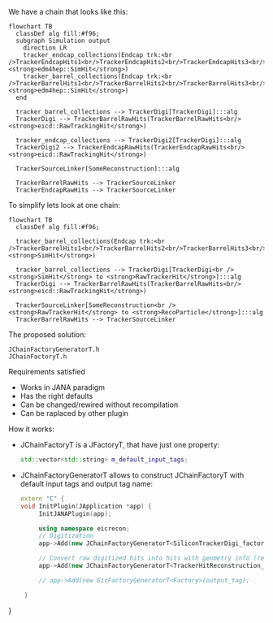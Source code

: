
We have a chain that looks like this: 

```mermaid
flowchart TB
  classDef alg fill:#f96;
  subgraph Simulation output
    direction LR
    tracker_endcap_collections(Endcap trk:<br />TrackerEndcapHits1<br/>TrackerEndcapHits2<br/>TrackerEndcapHits3<br/><strong>edm4hep::SimHit</strong>)
    tracker_barrel_collections(Endcap trk:<br />TrackerBarrelHits1<br/>TrackerBarrelHits2<br/>TrackerBarrelHits3<br/><strong>edm4hep::SimHit</strong>)
  end
  
  tracker_barrel_collections --> TrackerDigi[TrackerDigi]:::alg
  TrackerDigi --> TrackerBarrelRawHits(TrackerBarrelRawHits<br/><strong>eicd::RawTrackingHit</strong>)
    
  tracker_endcap_collections --> TrackerDigi2[TrackerDigi]:::alg
  TrackerDigi2 --> TrackerEndcapRawHits(TrackerEndcapRawHits<br/><strong>eicd::RawTrackingHit</strong>)
  
  TrackerSourceLinker[SomeReconstruction]:::alg
  
  TrackerBarrelRawHits --> TrackerSourceLinker
  TrackerEndcapRawHits --> TrackerSourceLinker  
```

To simplify lets look at one chain: 


```mermaid
flowchart TB
  classDef alg fill:#f96;
  
  tracker_barrel_collections(Endcap trk:<br />TrackerBarrelHits1<br/>TrackerBarrelHits2<br/>TrackerBarrelHits3<br/><strong>SimHit</strong>)
  
  tracker_barrel_collections --> TrackerDigi[TrackerDigi<br /><strong>SimHit</strong> to <strong>RawTrackerHit</strong>]:::alg
  TrackerDigi --> TrackerBarrelRawHits(TrackerBarrelRawHits<br/><strong>eicd::RawTrackingHit</strong>)
    
  TrackerSourceLinker[SomeReconstruction<br /><strong>RawTrackerHit</strong> to <strong>RecoParticle</strong>]:::alg  
  TrackerBarrelRawHits --> TrackerSourceLinker
```


The proposed solution: 

```
JChainFactoryGeneratorT.h
JChainFactoryT.h
```

Requirements satisfied

- Works in JANA paradigm
- Has the right defaults
- Can be changed/rewired without recompilation
- Can be raplaced by other plugin


How it works: 

- JChainFactoryT is a JFactoryT, that have just one property: 

  ```c++
  std::vector<std::string> m_default_input_tags;
  ```
  
- JChainFactoryGeneratorT allows to construct JChainFactoryT with default input tags and output tag name: 

   ```c++
   extern "C" {
   void InitPlugin(JApplication *app) {
        InitJANAPlugin(app);

        using namespace eicrecon;
        // Digitization
        app->Add(new JChainFactoryGeneratorT<SiliconTrackerDigi_factory>({"TrackerBarrelHits1", "TrackerBarrelHits2"},"BarrelTrackerRawHit"));

        // Convert raw digitized hits into hits with geometry info (ready for tracking)
        app->Add(new JChainFactoryGeneratorT<TrackerHitReconstruction_factory>({"BarrelTrackerRawHit"}, "BarrelTrackerHit"));

        // app->Add(new EicFactoryGeneratorT<Factory>(output_tag);

    }
}
   

  
  


